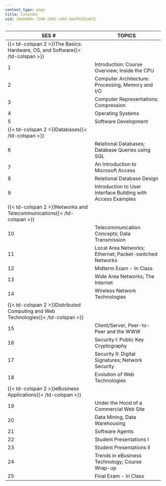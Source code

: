 ```yaml
---
content_type: page
title: Calendar
uid: 18ebb09c-7286-2605-cd83-8e4fb252a831
---
```


| SES # | TOPICS |
| --- | --- |
| {{< td-colspan 2 >}}The Basics: Hardware, OS, and Software{{< /td-colspan >}} ||
| 1 | Introduction: Course Overview; Inside the CPU |
| 2 | Computer Architecture: Processing, Memory and I/O |
| 3 | Computer Representations; Compression |
| 4 | Operating Systems |
| 5 | Software Development |
| {{< td-colspan 2 >}}Databases{{< /td-colspan >}} ||
| 6 | Relational Databases; Database Queries using SQL |
| 7 | An Introduction to Microsoft Access |
| 8 | Relational Database Design |
| 9 | Introduction to User Interface Building with Access Examples |
| {{< td-colspan 2 >}}Networks and Telecommunications{{< /td-colspan >}} ||
| 10 | Telecommunication Concepts; Data Transmission |
| 11 | Local Area Networks; Ethernet; Packet-switched Networks |
| 12 | Midterm Exam - In Class |
| 13 | Wide Area Networks; The Internet |
| 14 | Wireless Network Technologies |
| {{< td-colspan 2 >}}Distributed Computing and Web Technologies{{< /td-colspan >}} ||
| 15 | Client/Server, Peer-to-Peer and the WWW |
| 16 | Security I: Public Key Cryptography |
| 17 | Security II: Digital Signatures; Network Security |
| 18 | Evolution of Web Technologies |
| {{< td-colspan 2 >}}eBusiness Applications{{< /td-colspan >}} ||
| 19 | Under the Hood of a Commercial Web Site |
| 20 | Data Mining, Data Warehousing |
| 21 | Software Agents |
| 22 | Student Presentations I |
| 23 | Student Presentations II |
| 24 | Trends in eBusiness Technology; Course Wrap-up |
| 25 | Final Exam - In Class